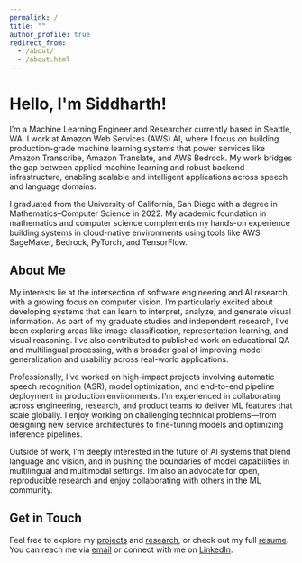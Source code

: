 ```yaml
---
permalink: /
title: ""
author_profile: true
redirect_from: 
  - /about/
  - /about.html
---
```


# Hello, I'm Siddharth!

I’m a Machine Learning Engineer and Researcher currently based in Seattle, WA. I work at Amazon Web Services (AWS) AI, where I focus on building production-grade machine learning systems that power services like Amazon Transcribe, Amazon Translate, and AWS Bedrock. My work bridges the gap between applied machine learning and robust backend infrastructure, enabling scalable and intelligent applications across speech and language domains.

I graduated from the University of California, San Diego with a degree in Mathematics–Computer Science in 2022. My academic foundation in mathematics and computer science complements my hands-on experience building systems in cloud-native environments using tools like AWS SageMaker, Bedrock, PyTorch, and TensorFlow.

## About Me

My interests lie at the intersection of software engineering and AI research, with a growing focus on computer vision. I’m particularly excited about developing systems that can learn to interpret, analyze, and generate visual information. As part of my graduate studies and independent research, I’ve been exploring areas like image classification, representation learning, and visual reasoning. I’ve also contributed to published work on educational QA and multilingual processing, with a broader goal of improving model generalization and usability across real-world applications.

Professionally, I’ve worked on high-impact projects involving automatic speech recognition (ASR), model optimization, and end-to-end pipeline deployment in production environments. I’m experienced in collaborating across engineering, research, and product teams to deliver ML features that scale globally. I enjoy working on challenging technical problems—from designing new service architectures to fine-tuning models and optimizing inference pipelines.

Outside of work, I’m deeply interested in the future of AI systems that blend language and vision, and in pushing the boundaries of model capabilities in multilingual and multimodal settings. I’m also an advocate for open, reproducible research and enjoy collaborating with others in the ML community.

## Get in Touch

Feel free to explore my [projects](/projects/) and [research](/research/), or check out my full [resume](/resume/). You can reach me via [email](mailto:siddvoh@gmail.com) or connect with me on [LinkedIn](https://linkedin.com/in/siddvoh).
